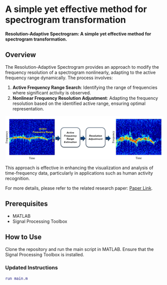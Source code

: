 # A simple yet effective method for spectrogram transformation

**Resolution-Adaptive Spectrogram: A simple yet effective method for spectrogram transformation.**

## Overview

The Resolution-Adaptive Spectrogram provides an approach to modify the frequency resolution of a spectrogram nonlinearly, adapting to the active frequency range dynamically. The process involves:

1. **Active Frequency Range Search**: Identifying the range of frequencies where significant activity is observed.
2. **Nonlinear Frequency Resolution Adjustment**: Adapting the frequency resolution based on the identified active range, ensuring optimal representation.

![Resolution-Adaptive Spectrogram](introduction.png)

This approach is effective in enhancing the visualization and analysis of time-frequency data, particularly in applications such as human activity recognition.

For more details, please refer to the related research paper: [Paper Link](#).

## Prerequisites

- MATLAB
- Signal Processing Toolbox

## How to Use

Clone the repository and run the main script in MATLAB. Ensure that the Signal Processing Toolbox is installed.

### Updated Instructions
```matlab
run main.m
